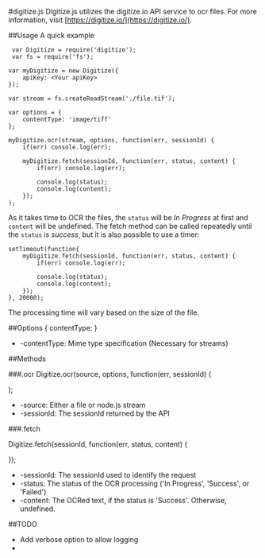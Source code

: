 #digitize.js
Digitize.js utilizes the digitize.io API service to ocr files. For more information, visit [https://digitize.io/](https://digitize.io/).

##Usage
A quick example

     var Digitize = require('digitize');
     var fs = require('fs');
    
    var myDigitize = new Digitize({
    	apiKey: <Your apiKey>  
    });
    
    var stream = fs.createReadStream('./file.tif');
    
    var options = {
    	contentType: 'image/tiff'
    };
    
    myDigitize.ocr(stream, options, function(err, sessionId) {
    	if(err) console.log(err);
    	
    	myDigitize.fetch(sessionId, function(err, status, content) {
    		if(err) console.log(err);
    		
    		console.log(status);
    		console.log(content);
    	});
    );
    

As it takes time to OCR the files, the `status` will be _In Progress_ at first and `content` will be undefined. The fetch method can be called repeatedly until the `status` is _success_, but it is also possible to use a timer:

    setTimeout(function{
    	myDigitize.fetch(sessionId, function(err, status, content) {
    		if(err) console.log(err);
    		
    		console.log(status);
    		console.log(content);
    	});
    }, 20000);
    
The processing time will vary based on the size of the file.

##Options
    {
    	contentType: <mime type>
    }
    
+ -contentType: Mime type specification (Necessary for streams)

##Methods

###.ocr
Digitize.ocr(source, options, function(err, sessionId) {


);

+ -source: Either a file or node.js stream
+ -sessionId: The sessionId returned by the API

###.fetch

Digitize.fetch(sessionId, function(err, status, content) {

});

+ -sessionId: The sessionId used to identify the request
+ -status: The status of the OCR processing ('In Progress', 'Success', or 'Failed')
+ -content: The OCRed text, if the status is 'Success'. Otherwise, undefined.

##TODO
+ Add verbose option to allow logging
+ 